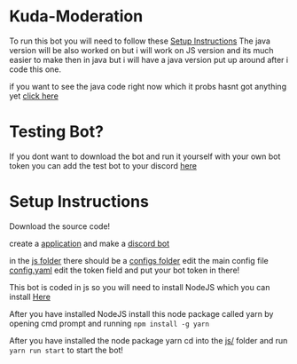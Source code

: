 # Kuda-Moderation

To run this bot you will need to follow these [Setup Instructions](#Setup-Instructions)
The java version will be also worked on but i will work on JS version and its much
easier to make then in java but i will have a java version put up
around after i code this one. 

if you want to see the java code right now 
which it probs hasnt got anything yet [click here](java)

# Testing Bot?

If you dont want to download the bot and run it yourself
with your own bot token you can add the test bot to your discord
[here](https://discord.com/api/oauth2/authorize?client_id=854800305061625899&permissions=2247306967&scope=bot)

# Setup Instructions

Download the source code!

create a [application](https://discord.com/developers/applications) 
and make a [discord bot](https://discord.com/developers/docs/intro)

in the [js folder](js) there should be a [configs folder](js/configs)
edit the main config file [config.yaml](js/configs/config.yaml)
edit the token field and put your bot token in there!

This bot is coded in js so you will need to install NodeJS 
which you can install [Here](https://nodejs.org/en/)

After you have installed NodeJS install this node package called 
yarn by opening cmd prompt and running ```npm install -g yarn```

After you have installed the node package yarn 
cd into the [js/](js) folder and run ```yarn run start```
to start the bot!